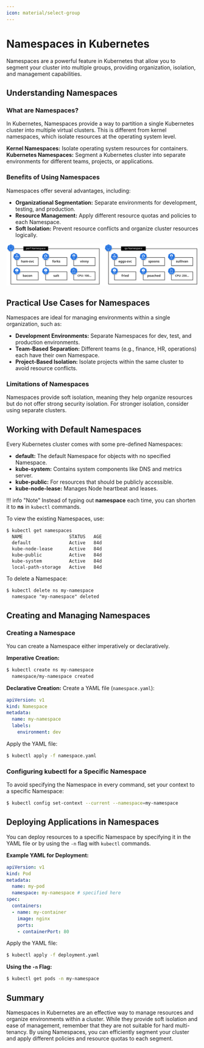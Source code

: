 ```yaml
---
icon: material/select-group
---
```


# Namespaces in Kubernetes

Namespaces are a powerful feature in Kubernetes that allow you to segment your cluster into multiple groups, providing organization, isolation, and management capabilities.

## Understanding Namespaces

<h3>What are Namespaces?</h3>

In Kubernetes, Namespaces provide a way to partition a single Kubernetes cluster into multiple virtual clusters. This is different from kernel namespaces, which isolate resources at the operating system level.

**Kernel Namespaces:** Isolate operating system resources for containers.
**Kubernetes Namespaces:** Segment a Kubernetes cluster into separate environments for different teams, projects, or applications.

<h3>Benefits of Using Namespaces</h3>

Namespaces offer several advantages, including:

- **Organizational Segmentation:** Separate environments for development, testing, and production.
- **Resource Management:** Apply different resource quotas and policies to each Namespace.
- **Soft Isolation:** Prevent resource conflicts and organize cluster resources logically.

![](../images/ns.svg)

## Practical Use Cases for Namespaces

Namespaces are ideal for managing environments within a single organization, such as:

- **Development Environments:** Separate Namespaces for dev, test, and production environments.
- **Team-Based Separation:** Different teams (e.g., finance, HR, operations) each have their own Namespace.
- **Project-Based Isolation:** Isolate projects within the same cluster to avoid resource conflicts.

<h3>Limitations of Namespaces</h3>

Namespaces provide soft isolation, meaning they help organize resources but do not offer strong security isolation. For stronger isolation, consider using separate clusters.

## Working with Default Namespaces

Every Kubernetes cluster comes with some pre-defined Namespaces:

- **default:** The default Namespace for objects with no specified Namespace.
- **kube-system:** Contains system components like DNS and metrics server.
- **kube-public:** For resources that should be publicly accessible.
- **kube-node-lease:** Manages Node heartbeat and leases.

!!! info "Note"
    Instead of typing out **namespace** each time, you can shorten it to **ns** in `kubectl` commands.

To view the existing Namespaces, use:
```text
$ kubectl get namespaces
  NAME                 STATUS   AGE
  default              Active   84d
  kube-node-lease      Active   84d
  kube-public          Active   84d
  kube-system          Active   84d
  local-path-storage   Active   84d
```

To delete a Namespace:
```text
$ kubectl delete ns my-namespace
  namespace "my-namespace" deleted
```

## Creating and Managing Namespaces

<h3>Creating a Namespace</h3>

You can create a Namespace either imperatively or declaratively.

**Imperative Creation:**
```sh
$ kubectl create ns my-namespace
  namespace/my-namespace created
```

**Declarative Creation:**
Create a YAML file (`namespace.yaml`):
```yaml
apiVersion: v1
kind: Namespace
metadata:
  name: my-namespace
  labels:
    environment: dev
```
Apply the YAML file:
```sh
$ kubectl apply -f namespace.yaml
```

<h3>Configuring kubectl for a Specific Namespace</h3>

To avoid specifying the Namespace in every command, set your context to a specific Namespace:
```sh
$ kubectl config set-context --current --namespace=my-namespace
```

## Deploying Applications in Namespaces

You can deploy resources to a specific Namespace by specifying it in the YAML file or by using the `-n` flag with `kubectl` commands.

**Example YAML for Deployment:**
```yaml
apiVersion: v1
kind: Pod
metadata:
  name: my-pod
  namespace: my-namespace # specified here
spec:
  containers:
  - name: my-container
    image: nginx
    ports:
    - containerPort: 80
```

Apply the YAML file:
```sh
$ kubectl apply -f deployment.yaml
```

**Using the `-n` Flag:**
```sh
$ kubectl get pods -n my-namespace
```

## Summary

Namespaces in Kubernetes are an effective way to manage resources and organize environments within a cluster. While they provide soft isolation and ease of management, remember that they are not suitable for hard multi-tenancy. By using Namespaces, you can efficiently segment your cluster and apply different policies and resource quotas to each segment.